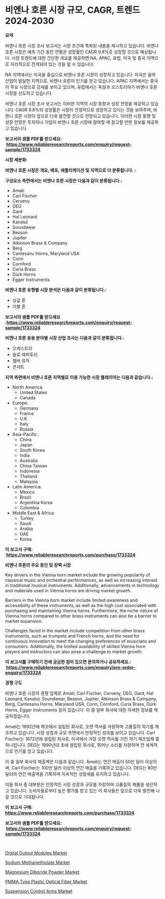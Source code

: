 <p><h1>비엔나 호른 시장 규모, CAGR, 트렌드 2024-2030</h1></p><p><strong>요약</strong></p>
<p><p>비엔나 호른 시장 조사 보고서는 시장 조건에 특화된 내용을 제시하고 있습니다. 비엔나 호른 시장은 예측 기간 동안 연평균 성장률인 CAGR 9.8%로 성장할 것으로 예상됩니다. 시장 트렌드에 대한 간단한 개요를 제공하면 NA, APAC, 유럽, 미국 및 중국 지역으로 지리적으로 전개되어 있는 것을 알 수 있습니다.</p><p>NA 지역에서는 미국을 중심으로 비엔나 호른 시장이 성장하고 있습니다. 미국은 음악 산업이 발달한 지역으로, 비엔나 호른이 인기를 얻고 있습니다. APAC 지역에서는 중국이 주요 시장으로 강세를 보이고 있으며, 유럽에서는 독일과 오스트리아가 비엔나 호른 시장을 선도하고 있습니다.</p><p>비엔나 호른 시장 조사 보고서는 이러한 지역의 시장 동향과 성장 전망을 제공하고 있습니다. CAGR 9.8%의 성장률은 시장이 안정적으로 성장하고 있다는 것을 보여주며, 비엔나 호른 시장이 앞으로 더욱 발전할 것으로 전망되고 있습니다. 이러한 시장 동향 및 성장 전망은 투자자나 기업이 비엔나 호른 시장에 참여할 때 참고할 만한 정보를 제공하고 있습니다.</p></p>
<p><strong>보고서의 샘플 PDF를 받으세요: &nbsp;<a href="https://www.reliableresearchreports.com/enquiry/request-sample/1733324">https://www.reliableresearchreports.com/enquiry/request-sample/1733324</a></strong></p>
<p><strong>시장 세분화:</strong></p>
<p><strong> 비엔나 호른 시장은 개요, 배포, 애플리케이션 및 지역으로 더 분류됩니다. :</strong></p>
<p><strong>구성요소 측면에서는 비엔나 호른 시장은 다음과 같이 분류됩니다.:</strong></p>
<p><ul><li>Amati</li><li>Carl Fischer</li><li>Cerveny</li><li>DEG</li><li>Gard</li><li>Hal Leonard</li><li>Kanstul</li><li>Soundwear</li><li>Besson</li><li>Jupiter</li><li>Atkinson Brass & Company</li><li>Berg</li><li>Cantesanu Horns, Maryland USA</li><li>Conn</li><li>Cornford</li><li>Curia Brass</li><li>Dürk Horns</li><li>Egger Instruments</li></ul></p>
<p><strong> 비엔나 호른 유형별 시장 분석은 다음과 같이 분류됩니다.:</strong></p>
<p><ul><li>싱글 혼</li><li>더블 혼</li></ul></p>
<p><strong>보고서의 샘플 PDF를 받으세요 :<a href="https://www.reliableresearchreports.com/enquiry/request-sample/1733324">https://www.reliableresearchreports.com/enquiry/request-sample/1733324</a></strong></p>
<p><strong> 비엔나 호른 응용 분야별 시장 산업 조사는 다음과 같이 분류됩니다.:</strong></p>
<p><ul><li>오케스트라</li><li>솔로 레퍼토리</li><li>챔버 뮤직</li><li>콘서트</li></ul></p>
<p><strong>지역 측면에서 비엔나 호른 지역별로 이용 가능한 시장 플레이어는 다음과 같습니다.:</strong></p>
<p><ul>
    <li>
        North America:
        <ul>
            <li>United States</li>
            <li>Canada</li>
        </ul>
    </li>
    <li>
        Europe:
        <ul>
            <li>Germany</li>
            <li>France</li>
            <li>U.K.</li>
            <li>Italy</li>
            <li>Russia</li>
        </ul>
    </li>
    <li>
        Asia-Pacific:
        <ul>
            <li>China</li>
            <li>Japan</li>
            <li>South Korea</li>
            <li>India</li>
            <li>Australia</li>
            <li>China Taiwan</li>
            <li>Indonesia</li>
            <li>Thailand</li>
            <li>Malaysia</li>
        </ul>
    </li>
    <li>
        Latin America:
        <ul>
            <li>Mexico</li>
            <li>Brazil</li>
            <li>Argentina Korea</li>
            <li>Colombia</li>
        </ul>
    </li>
    <li>
        Middle East & Africa:
        <ul>
            <li>Turkey</li>
            <li>Saudi</li>
            <li>Arabia</li>
            <li>UAE</li>
            <li>Korea</li>
        </ul>
    </li>
    </ul></p>
<p><strong>이 보고서 구매: &nbsp;<a href="https://www.reliableresearchreports.com/purchase/1733324">https://www.reliableresearchreports.com/purchase/1733324</a></strong></p>
<p><strong>비엔나 호른의 주요 동인 및 장벽 시장</strong></p>
<p><p>Key drivers in the Vienna horn market include the growing popularity of classical music and orchestral performances, as well as increasing interest in traditional musical instruments. Additionally, advancements in technology and materials used in Vienna horns are driving market growth. </p><p>Barriers in the Vienna horn market include limited awareness and accessibility of these instruments, as well as the high cost associated with purchasing and maintaining Vienna horns. Furthermore, the niche nature of Vienna horns compared to other brass instruments can also be a barrier to market expansion.</p><p>Challenges faced in the market include competition from other brass instruments, such as trumpets and French horns, and the need for continuous innovation to meet the changing preferences of musicians and consumers. Additionally, the limited availability of skilled Vienna horn players and instructors can also pose a challenge to market growth.</p></p>
<p><strong>이 보고서를 구매하기 전에 궁금한 점이 있으면 문의하거나 공유하세요.: &nbsp;<a href="https://www.reliableresearchreports.com/enquiry/pre-order-enquiry/1733324">https://www.reliableresearchreports.com/enquiry/pre-order-enquiry/1733324</a></strong></p>
<p><strong>경쟁 구도</strong></p>
<p><p>비엔나 호른 시장의 경쟁 업체로 Amati, Carl Fischer, Cerveny, DEG, Gard, Hal Leonard, Kanstul, Soundwear, Besson, Jupiter, Atkinson Brass & Company, Berg, Cantesanu Horns, Maryland USA, Conn, Cornford, Curia Brass, Dürk Horns, Egger Instruments 등이 있습니다. 이 중 일부 회사에 대한 자세한 정보를 제공하겠습니다.</p><p>Amati는 1992년에 체코에서 설립된 회사로, 오랜 역사를 자랑하며 고품질의 악기를 제조하고 있습니다. 시장 성장과 규모 측면에서 안정적인 성과를 보이고 있습니다. Carl Fischer는 1872년에 설립된 회사로, 미국에서 가장 오랜 역사를 가진 악기 제조업체 중 하나입니다. DEG는 1990년대 초에 설립된 회사로, 뛰어난 소리를 자랑하며 전 세계적으로 인기를 얻고 있습니다.</p><p>이 중 일부 회사의 매출액은 다음과 같습니다. Amati는 연간 매출이 50만 달러 이상이며, Carl Fischer는 100만 달러 이상의 연간 매출을 기록하고 있습니다. DEG는 80만 달러의 연간 매출액을 기록하며 지속적인 성장세를 유지하고 있습니다.</p><p>이들 회사 중 대부분은 안정적인 시장 성장과 규모를 자랑하며 고품질의 제품을 생산하고 있습니다. 소비자들로부터 높은 평가를 받고 있는 이 회사들은 앞으로 더욱 발전해 나갈 것으로 기대됩니다.</p></p>
<p><strong>이 보고서 구매: &nbsp; <a href="https://www.reliableresearchreports.com/purchase/1733324">https://www.reliableresearchreports.com/purchase/1733324</a></strong></p>
<p><strong>보고서의 샘플 PDF를 받으세요: &nbsp;<a href="https://www.reliableresearchreports.com/enquiry/request-sample/1733324">https://www.reliableresearchreports.com/enquiry/request-sample/1733324</a></strong><strong></strong></p>
<p>&nbsp;</p>
<p><p><a href="https://github.com/Glendatilghmankmgz0rbhwpy/Market-Research-Report-List-1/blob/main/digital-output-modules-market.md">Digital Output Modules Market</a></p><p><a href="https://view.publitas.com/reportprime-1/sodium-methanethiolate-market-growth-market-trends-covid-19-impact-and-forecasts-for-period-from-2024-2031/">Sodium Methanethiolate Market</a></p><p><a href="https://view.publitas.com/reportprime-1/magnesium-diboride-powder-market-size-and-examines-its-market-scope-with-a-primary-focus-on-growth-opportunities-and-forecasted-trends-spanning-from-2024-to-2031/">Magnesium Diboride Powder Market</a></p><p><a href="https://bubble-tree-ea4.notion.site/PMMA-Type-Plastic-Optical-Fiber-Market-Provides-Detailed-Segmentation-of-this-Market-based-on-Type--f7cd070ed1eb450aab27f83ba88b806b">PMMA Type Plastic Optical Fiber Market</a></p><p><a href="https://thundering-castanet-c65.notion.site/Global-Suspension-Control-Arms-Market-Size-and-Market-Trends-Insights-and-Projections-from-2024-to--9414c9bedfc8437a850520b865af5f22">Suspension Control Arms Market</a></p></p>